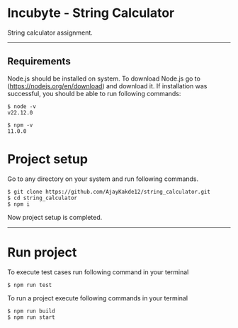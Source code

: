 # Incubyte - String Calculator

String calculator assignment.

---

## Requirements

Node.js should be installed on system.
To download Node.js go to (https://nodejs.org/en/download) and download it.
If installation was successful, you should be able to run following commands:

    $ node -v
    v22.12.0

    $ npm -v
    11.0.0

# Project setup

Go to any directory on your system and run following commands.

    $ git clone https://github.com/AjayKakde12/string_calculator.git
    $ cd string_calculator
    $ npm i

Now project setup is completed.

---

# Run project

To execute test cases run following command in your terminal

    $ npm run test

To run a project execute following commands in your terminal

    $ npm run build
    $ npm run start

